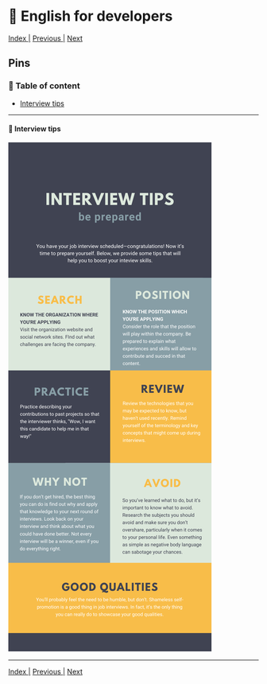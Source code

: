 # :statue_of_liberty: English for developers

[Index |](/readme.md) [Previous |](/files/interview_details.md) [Next](/files/resources.md)


## Pins

### :book: Table of content


- [Interview tips](#pin)

---

#### :small_orange_diamond: Interview tips

![image pin self introduction](/assets/interview_tips.png)

---

[Index |](/readme.md) [Previous |](/files/interview_details.md) [Next](/files/resources.md)

